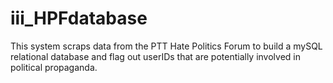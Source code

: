 # iii_HPFdatabase
This system scraps data from the PTT Hate Politics Forum to build a mySQL relational database and flag out userIDs that are potentially involved in political propaganda.
